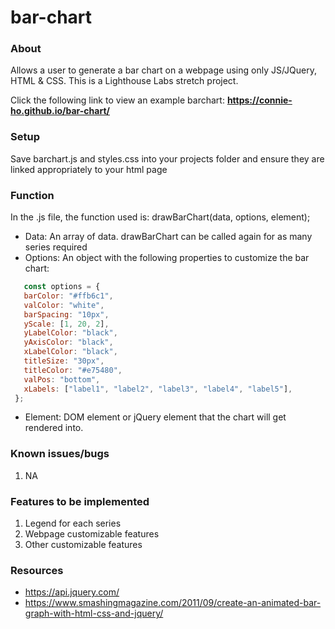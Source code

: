 # bar-chart

### About
Allows a user to generate a bar chart on a webpage using only JS/JQuery, HTML & CSS. This is a Lighthouse Labs stretch project. 

Click the following link to view an example barchart: 
**https://connie-ho.github.io/bar-chart/**

### Setup
Save barchart.js and styles.css into your projects folder and ensure they are linked appropriately to your html page 

### Function
In the .js file, the function used is: drawBarChart(data, options, element);
* Data: An array of data. drawBarChart can be called again for as many series required
* Options: An object with the following properties to customize the bar chart: 
 ```javascript
    const options = {
    barColor: "#ffb6c1",
    valColor: "white",
    barSpacing: "10px",
    yScale: [1, 20, 2],
    yLabelColor: "black",
    yAxisColor: "black",
    xLabelColor: "black",
    titleSize: "30px",
    titleColor: "#e75480",
    valPos: "bottom",
    xLabels: ["label1", "label2", "label3", "label4", "label5"],
  };
  ```
* Element: DOM element or jQuery element that the chart will get rendered into.

### Known issues/bugs
1. NA

### Features to be implemented 
1. Legend for each series
2. Webpage customizable features
3. Other customizable features

### Resources
* https://api.jquery.com/
* https://www.smashingmagazine.com/2011/09/create-an-animated-bar-graph-with-html-css-and-jquery/

